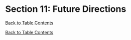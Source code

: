 # Section 11: Future Directions

[Back to Table Contents](./SOS-Farm-Data-Report-25wi.md#11-future-directions)

[Back to Table Contents](SOS-Farm-Data-Report-25wi)